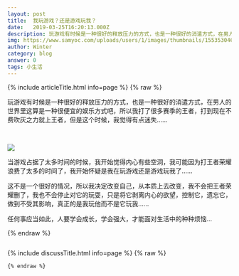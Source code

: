 ```yaml
---
layout: post
title:  我玩游戏？还是游戏玩我？
date:   2019-03-25T16:20:13.000Z
description: 玩游戏有时候是一种很好的释放压力的方式，也是一种很好的消遣方式，在男人的世界里这算是一种很便宜的娱乐方式吧，所以我打了很多赛季的王者，打到现在不费吹灰之力就上王...
img: https://www.samyoc.com/uploads/users/1/images/thumbnails/1553530461593.png
author: Winter
category: blog
answer: 0
tags: 小生活
---
```

<div class="article-root">
  <div class="article">
    {% include articleTitle.html info=page %}
    {% raw %}
    <div class="article-content"><p>玩游戏有时候是一种很好的释放压力的方式，也是一种很好的消遣方式，在男人的世界里这算是一种很便宜的娱乐方式吧，所以我打了很多赛季的王者，打到现在不费吹灰之力就上王者，但是这个时候，我觉得有点迷失&hellip;&hellip;</p>

<p>&nbsp;</p>

<p><img class="thumb-img" src="https://www.samyoc.com/uploads/users/1/images/1553530461593.png" style="max-width:100%" /></p>

<p>当游戏占据了太多时间的时候，我开始觉得内心有些空洞，我可能因为打王者荣耀浪费了太多的时间了，我开始怀疑是我在玩游戏还是游戏玩我了&hellip;&hellip;</p>

<p>这不是一个很好的情况，所以我决定改变自己，从本质上去改变，我不会把王者荣耀删了，我也不会停止对它的玩耍，只是将它剥离内心的欲望，控制它，遗忘它，做到不受其影响，真正的是我玩他而不是它玩我&hellip;&hellip;</p>

<p>任何事应当如此，人要学会成长，学会强大，才能面对生活中的种种烦恼&hellip;</p>
</div>
    {% endraw %}
  </div>
  <p style="height: 0;width:0;overflow: hidden;"> 第117篇《我玩游戏？还是游戏玩我？》来自Winter(https://github.com/aiyld/aiyld.github.io)的站点</p>
  <div class="discuss-wrapper">
    {% include discussTitle.html info=page %}
    {% raw %}
    
    {% endraw %}
  </div>
<div>
